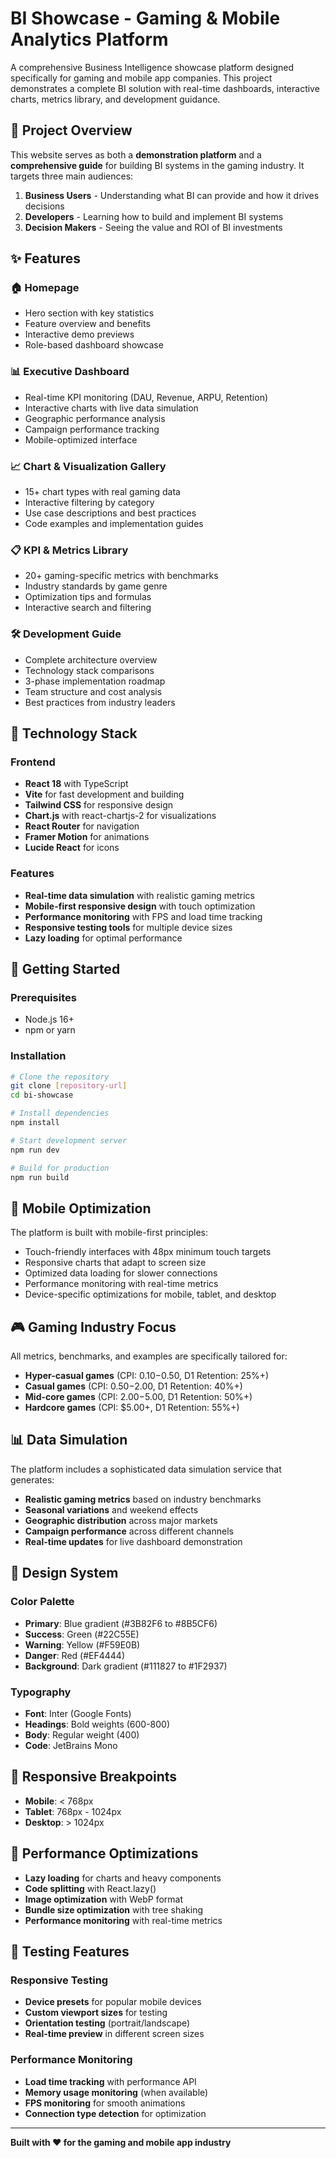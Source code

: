 # BI Showcase - Gaming & Mobile Analytics Platform

A comprehensive Business Intelligence showcase platform designed specifically for gaming and mobile app companies. This project demonstrates a complete BI solution with real-time dashboards, interactive charts, metrics library, and development guidance.

## 🎯 Project Overview

This website serves as both a **demonstration platform** and a **comprehensive guide** for building BI systems in the gaming industry. It targets three main audiences:

1. **Business Users** - Understanding what BI can provide and how it drives decisions
2. **Developers** - Learning how to build and implement BI systems
3. **Decision Makers** - Seeing the value and ROI of BI investments

## ✨ Features

### 🏠 Homepage
- Hero section with key statistics
- Feature overview and benefits
- Interactive demo previews
- Role-based dashboard showcase

### 📊 Executive Dashboard
- Real-time KPI monitoring (DAU, Revenue, ARPU, Retention)
- Interactive charts with live data simulation
- Geographic performance analysis
- Campaign performance tracking
- Mobile-optimized interface

### 📈 Chart & Visualization Gallery
- 15+ chart types with real gaming data
- Interactive filtering by category
- Use case descriptions and best practices
- Code examples and implementation guides

### 📋 KPI & Metrics Library
- 20+ gaming-specific metrics with benchmarks
- Industry standards by game genre
- Optimization tips and formulas
- Interactive search and filtering

### 🛠️ Development Guide
- Complete architecture overview
- Technology stack comparisons
- 3-phase implementation roadmap
- Team structure and cost analysis
- Best practices from industry leaders

## 🚀 Technology Stack

### Frontend
- **React 18** with TypeScript
- **Vite** for fast development and building
- **Tailwind CSS** for responsive design
- **Chart.js** with react-chartjs-2 for visualizations
- **React Router** for navigation
- **Framer Motion** for animations
- **Lucide React** for icons

### Features
- **Real-time data simulation** with realistic gaming metrics
- **Mobile-first responsive design** with touch optimization
- **Performance monitoring** with FPS and load time tracking
- **Responsive testing tools** for multiple device sizes
- **Lazy loading** for optimal performance

## 🚀 Getting Started

### Prerequisites
- Node.js 16+
- npm or yarn

### Installation
```bash
# Clone the repository
git clone [repository-url]
cd bi-showcase

# Install dependencies
npm install

# Start development server
npm run dev

# Build for production
npm run build
```

## 📱 Mobile Optimization

The platform is built with mobile-first principles:
- Touch-friendly interfaces with 48px minimum touch targets
- Responsive charts that adapt to screen size
- Optimized data loading for slower connections
- Performance monitoring with real-time metrics
- Device-specific optimizations for mobile, tablet, and desktop

## 🎮 Gaming Industry Focus

All metrics, benchmarks, and examples are specifically tailored for:
- **Hyper-casual games** (CPI: $0.10-$0.50, D1 Retention: 25%+)
- **Casual games** (CPI: $0.50-$2.00, D1 Retention: 40%+)
- **Mid-core games** (CPI: $2.00-$5.00, D1 Retention: 50%+)
- **Hardcore games** (CPI: $5.00+, D1 Retention: 55%+)

## 📊 Data Simulation

The platform includes a sophisticated data simulation service that generates:
- **Realistic gaming metrics** based on industry benchmarks
- **Seasonal variations** and weekend effects
- **Geographic distribution** across major markets
- **Campaign performance** across different channels
- **Real-time updates** for live dashboard demonstration

## 🎨 Design System

### Color Palette
- **Primary**: Blue gradient (#3B82F6 to #8B5CF6)
- **Success**: Green (#22C55E)
- **Warning**: Yellow (#F59E0B)
- **Danger**: Red (#EF4444)
- **Background**: Dark gradient (#111827 to #1F2937)

### Typography
- **Font**: Inter (Google Fonts)
- **Headings**: Bold weights (600-800)
- **Body**: Regular weight (400)
- **Code**: JetBrains Mono

## 📱 Responsive Breakpoints

- **Mobile**: < 768px
- **Tablet**: 768px - 1024px
- **Desktop**: > 1024px

## 🔧 Performance Optimizations

- **Lazy loading** for charts and heavy components
- **Code splitting** with React.lazy()
- **Image optimization** with WebP format
- **Bundle size optimization** with tree shaking
- **Performance monitoring** with real-time metrics

## 🧪 Testing Features

### Responsive Testing
- **Device presets** for popular mobile devices
- **Custom viewport sizes** for testing
- **Orientation testing** (portrait/landscape)
- **Real-time preview** in different screen sizes

### Performance Monitoring
- **Load time tracking** with performance API
- **Memory usage monitoring** (when available)
- **FPS monitoring** for smooth animations
- **Connection type detection** for optimization

---

**Built with ❤️ for the gaming and mobile app industry**
